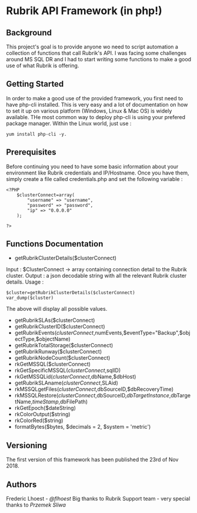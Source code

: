 # Rubrik API Framework (in php!)

## Background

This project's goal is to provide anyone wo need to script automation a collection of functions that call Rubrik's API. I was facing some challenges around MS SQL DR and I had to start writing some functions to make a good use of what Rubrik is offering.

## Getting Started

In order to make a good use of the provided framework, you first need to have php-cli installed. This is very easy and a lot of documentation on how to set it up on various platform (Windows, Linux & Mac OS) is widely available. THe most common way to deploy php-cli is using your prefered package manager. Within the Linux world, just use : 
```
yum install php-cli -y.
````

## Prerequisites

Before continuing you need to have some basic information about your environment like Rubrik credentials and IP/Hostname. Once you have them, simply create a file called credentials.php and set the following variable : 

```
<?PHP
	$clusterConnect=array(
		"username" => "username",
		"password" => "password",
		"ip" => "0.0.0.0"
	);

?>
```

## Functions Documentation

* getRubrikClusterDetails($clusterConnect)

Input : $ClusterConnect -> array containing connection detail to the Rubrik cluster.
Output : a json decodable string with all the relevant Rubrik cluster details.
Usage : 

```
$cluster=getRubrikClusterDetails($clusterConnect)
var_dump($cluster)
```
The above will display all possible values.

* getRubrikSLAs($clusterConnect)
* getRubrikClusterID($clusterConnect)
* getRubrikEvents($clusterConnect,$numEvents,$eventType="Backup",$objectType,$objectName)
* getRubrikTotalStorage($clusterConnect)
* getRubrikRunway($clusterConnect)
* getRubrikNodeCount($clusterConnect)
* rkGetMSSQL($clusterConnect)
* rkGetSpecificMSSQL($clusterConnect,$sqlID)
* rkGetMSSQLid($clusterConnect,$dbName,$dbHost)	
* getRubrikSLAname($clusterConnect,$SLAid)
* rkMSSQLgetFiles($clusterConnect,$dbSourceID,$dbRecoveryTime)
* rkMSSQLRestore($clusterConnect,$dbSourceID,$dbTargetInstance,$dbTargetName,$timeStamp,$dbFilePath)	
* rkGetEpoch($dateString)
* rkColorOutput($string)
* rkColorRed($string)
* formatBytes($bytes, $decimals = 2, $system = 'metric')	

## Versioning

The first version of this framework has been published the 23rd of Nov 2018.

## Authors

Frederic Lhoest - *@flhoest*
Big thanks to Rubrik Support team - very special thanks to *Przemek Sliwa*
